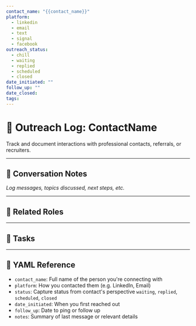 ```yaml
---
contact_name: "{{contact_name}}"
platform:
  - linkedin
  - email
  - text
  - signal
  - facebook
outreach_status:
  - chill
  - waiting
  - replied
  - scheduled
  - closed
date_initiated: ""
follow_up: ""
date_closed: 
tags:
---
```

# 🤝 Outreach Log: ContactName

Track and document interactions with professional contacts, referrals, or recruiters.

---

## 🧠 Conversation Notes
_Log messages, topics discussed, next steps, etc._


---

## 📎 Related Roles


---

## 📝 Tasks


---

## 📝 YAML Reference
- `contact_name`: Full name of the person you're connecting with
- `platform`: How you contacted them (e.g. LinkedIn, Email)
- `status`: Capture status from contact's perspective `waiting`, `replied`, `scheduled`, `closed`
- `date_initiated`: When you first reached out
- `follow_up`: Date to ping or follow up
- `notes`: Summary of last message or relevant details
